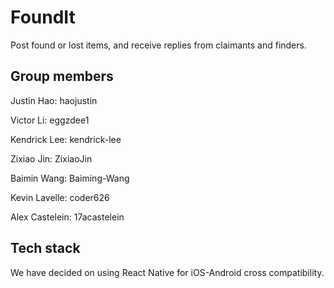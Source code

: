 # FoundIt

Post found or lost items, and receive replies from claimants and finders.

## Group members

Justin Hao: haojustin

Victor Li: eggzdee1

Kendrick Lee: kendrick-lee

Zixiao Jin: ZixiaoJin

Baimin Wang: Baiming-Wang

Kevin Lavelle: coder626

Alex Castelein: 17acastelein

## Tech stack

We have decided on using React Native for iOS-Android cross compatibility.

